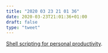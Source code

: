 ```yaml
---
title: "2020 03 23 21 01 36"
date: 2020-03-23T21:01:36+01:00
draft: false
type: "tweet"
---
```

[Shell scripting for personal productivity](https://www.spinellis.gr/blog/20200323/).
